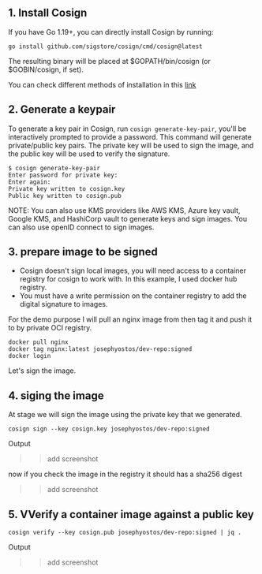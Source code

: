 

## 1. Install Cosign 

If you have Go 1.19+, you can directly install Cosign by running:

```
go install github.com/sigstore/cosign/cmd/cosign@latest
```
The resulting binary will be placed at $GOPATH/bin/cosign (or $GOBIN/cosign, if set).

You can check different methods of installation in this [link](https://docs.sigstore.dev/cosign/installation/) 

## 2. Generate a keypair

To generate a key pair in Cosign, run `cosign generate-key-pair`, you'll be interactively prompted to provide a password.
This command will generate private/public key pairs. The private key will be used to sign the image, and the public key will be used to verify the signature.

```
$ cosign generate-key-pair
Enter password for private key:
Enter again:
Private key written to cosign.key
Public key written to cosign.pub
```
NOTE: You can also use KMS providers like AWS KMS, Azure key vault, Google KMS, and HashiCorp vault to generate keys and sign images. You can also use openID connect to sign images.

## 3. prepare image to be signed 

- Cosign doesn't sign local images, you will need access to a container registry for cosign to work with. In this example, I used docker hub registry.
- You must have a write permission on the container registry to add the digital signature to images.

For the demo purpose I will pull an nginx image from then tag it and push it to by private OCI registry.

```
docker pull nginx
docker tag nginx:latest josephyostos/dev-repo:signed 
docker login 
```

Let's sign the image. 

## 4. siging the image 

At stage we will sign the image using the private key that we generated.

```
cosign sign --key cosign.key josephyostos/dev-repo:signed
```

Output 

>> add screenshot

now if you check the image in the registry it should has a sha256 digest 

>> add screenshot

## 5. VVerify a container image against a public key

```
cosign verify --key cosign.pub josephyostos/dev-repo:signed | jq .
```

Output 

>> add screenshot

